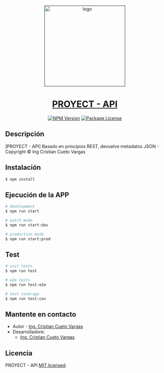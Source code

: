 <p align="center">
  <a href="" target="blank"><img src="https://nestjs.com/img/logo_text.svg" width="256" alt="logo" /></a>
</p>

<h1 align="center">
  <b><a href="" target="_blank">PROYECT - API</a></b>
</h1>

<p align="center">
  <a href="https://www.npmjs.com/~nestjscore" target="_blank"><img src="https://img.shields.io/npm/v/@nestjs/core.svg" alt="NPM Version" /></a>
  <a href="https://www.npmjs.com/~nestjscore" target="_blank"><img src="https://img.shields.io/npm/l/@nestjs/core.svg" alt="Package License" /></a>
</p>

## Descripción

[PROYECT - API] Basado ​​en principios REST, devuelve metadatos JSON - Copyright © Ing Cristian Cueto Vargas

## Instalación

```bash
$ npm install
```

## Ejecución de la APP

```bash
# development
$ npm run start

# watch mode
$ npm run start:dev

# production mode
$ npm run start:prod
```

## Test

```bash
# unit tests
$ npm run test

# e2e tests
$ npm run test:e2e

# test coverage
$ npm run test:cov
```

## Mantente en contacto

- Autor - [Ing. Cristian Cueto Vargas](ccuetovaras65@gmail.com)
- Desarrolladore:
  - [Ing. Cristian Cueto Vargas](ccuetovaras65@gmail.com)

## Licencia

PROYECT - API [MIT licensed](LICENSE).
